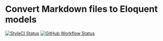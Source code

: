 # Convert Markdown files to Eloquent models

<p align="left">
  <a href="https://styleci.io/repos/792520425"><img src="https://styleci.io/repos/792520425/shield" alt="StyleCI Status"></img></a>
  <a href="https://img.shields.io/github/actions/workflow/status/thebatclaudio/laravel-eloquent-markdown/tests.yml?branch=main&label=tests&style=flat-square"><img src="https://img.shields.io/github/actions/workflow/status/thebatclaudio/laravel-eloquent-markdown/tests.yml?branch=main&label=tests&style=flat-square" alt="GitHub Workflow Status"></img></a>
</p>